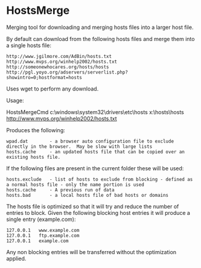 HostsMerge
==========

Merging tool for downloading and merging hosts files into a larger host file.

By default can download from the following hosts files and merge them into a single hosts file:

	http://www.jgilmore.com/AdBin/hosts.txt
	http://www.mvps.org/winhelp2002/hosts.txt
	http://someonewhocares.org/hosts/hosts
	http://pgl.yoyo.org/adservers/serverlist.php?showintro=0;hostformat=hosts


Uses wget to perform any download.

Usage:

HostsMergeCmd c:\windows\system32\drivers\etc\hosts x:\hosts\hosts http://www.mvps.org/winhelp2002/hosts.txt

Produces the following:

	wpad.dat		- a browser auto configuration file to exclude directly in the browser.  May be slow with large lists
	hosts.cache		- an updated hosts file that can be copied over an existing hosts file.

If the following files are present in the current folder these will be used:

	hosts.exclude	- list of hosts to exclude from blocking - defined as a normal hosts file - only the name portion is used
	hosts.cache		- A previous run of data
	hosts.bad		- a local hosts file of bad hosts or domains

The hosts file is optimized so that it will try and reduce the number of entries to block.  Given the following blocking host entries it will produce a single entry (example.com):

	127.0.0.1	www.example.com
	127.0.0.1	ftp.example.com
	127.0.0.1	example.com

Any non blocking entries will be transferred without the optimization applied.


